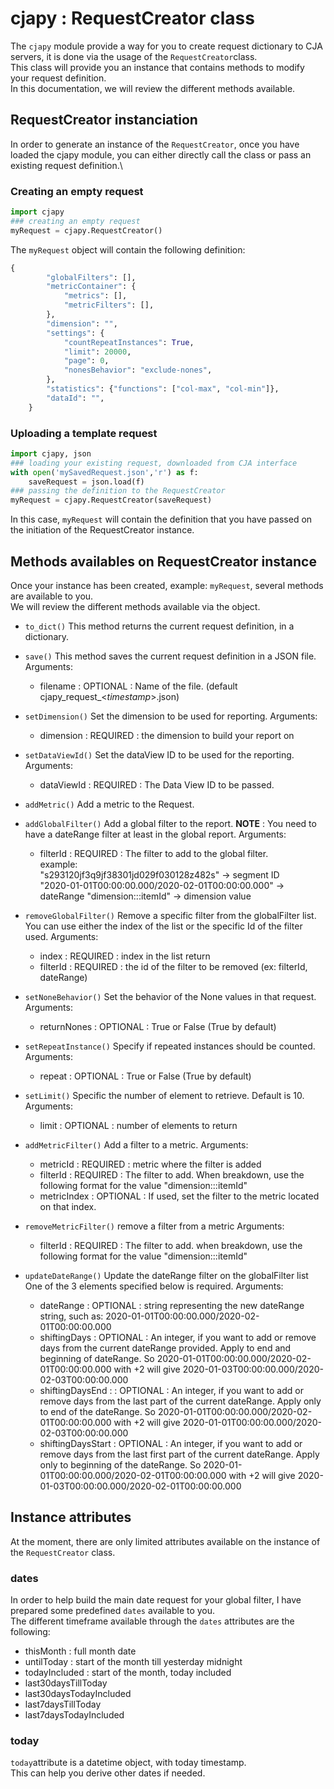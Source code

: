 # cjapy : RequestCreator class

The `cjapy` module provide a way for you to create request dictionary to CJA servers, it is done via the usage of the `RequestCreator`class.\
This class will provide you an instance that contains methods to modify your request definition.\
In this documentation, we will review the different methods available.

## RequestCreator instanciation

In order to generate an instance of the `RequestCreator`, once you have loaded the cjapy module, you can either directly call the class or pass an existing request definition.\

### Creating an empty request

```python
import cjapy
### creating an empty request 
myRequest = cjapy.RequestCreator()
```

The `myRequest` object will contain the following definition:

```python
{
        "globalFilters": [],
        "metricContainer": {
            "metrics": [],
            "metricFilters": [],
        },
        "dimension": "",
        "settings": {
            "countRepeatInstances": True,
            "limit": 20000,
            "page": 0,
            "nonesBehavior": "exclude-nones",
        },
        "statistics": {"functions": ["col-max", "col-min"]},
        "dataId": "",
    }
```

### Uploading a template request

```python
import cjapy, json
### loading your existing request, downloaded from CJA interface
with open('mySavedRequest.json','r') as f:
    saveRequest = json.load(f)
### passing the definition to the RequestCreator
myRequest = cjapy.RequestCreator(saveRequest)
```

In this case, `myRequest` will contain the definition that you have passed on the initiation of the RequestCreator instance.

## Methods availables on RequestCreator instance

Once your instance has been created, example: `myRequest`, several methods are available to you.\
We will review the different methods available via the object.

* `to_dict()`
  This method returns the current request definition, in a dictionary.

* `save()`
  This method saves the current request definition in a JSON file.
  Arguments:
  * filename : OPTIONAL : Name of the file. (default cjapy_request_<_timestamp_>.json)

* `setDimension()`
  Set the dimension to be used for reporting.
  Arguments:
  * dimension : REQUIRED : the dimension to build your report on

* `setDataViewId()`
  Set the dataView ID to be used for the reporting.
  Arguments:
  * dataViewId : REQUIRED : The Data View ID to be passed.

* `addMetric()`
  Add a metric to the Request.

* `addGlobalFilter()`
  Add a global filter to the report.
  **NOTE** : You need to have a dateRange filter at least in the global report.
  Arguments:
  * filterId : REQUIRED : The filter to add to the global filter.\
        example:\
        "s293120jf3q9jf38301jd029f030128z482s" -> segment ID\
        "2020-01-01T00:00:00.000/2020-02-01T00:00:00.000" -> dateRange
        "dimension:::itemId" -> dimension value

* `removeGlobalFilter()`
  Remove a specific filter from the globalFilter list.
  You can use either the index of the list or the specific Id of the filter used.
  Arguments:
  * index : REQUIRED : index in the list return
  * filterId : REQUIRED : the id of the filter to be removed (ex: filterId, dateRange)

* `setNoneBehavior()`
  Set the behavior of the None values in that request.
  Arguments:
  * returnNones : OPTIONAL : True or False (True by default)

* `setRepeatInstance()`
  Specify if repeated instances should be counted.
  Arguments:
  * repeat : OPTIONAL : True or False (True by default)

* `setLimit()`
  Specific the number of element to retrieve. Default is 10.
  Arguments:
  * limit : OPTIONAL : number of elements to return

* `addMetricFilter()`
  Add a filter to a metric.
  Arguments:
  * metricId : REQUIRED : metric where the filter is added
  * filterId : REQUIRED : The filter to add.
    When breakdown, use the following format for the value "dimension:::itemId"
  * metricIndex : OPTIONAL : If used, set the filter to the metric located on that index.

* `removeMetricFilter()`
  remove a filter from a metric
  Arguments:
  * filterId : REQUIRED : The filter to add.
        when breakdown, use the following format for the value "dimension:::itemId"

* `updateDateRange()`
  Update the dateRange filter on the globalFilter list
  One of the 3 elements specified below is required.
  Arguments:
  * dateRange : OPTIONAL : string representing the new dateRange string, such as: 2020-01-01T00:00:00.000/2020-02-01T00:00:00.000
  * shiftingDays : OPTIONAL : An integer, if you want to add or remove days from the current dateRange provided. Apply to end and beginning of dateRange.
      So 2020-01-01T00:00:00.000/2020-02-01T00:00:00.000 with +2 will give 2020-01-03T00:00:00.000/2020-02-03T00:00:00.000
  * shiftingDaysEnd : : OPTIONAL : An integer, if you want to add or remove days from the last part of the current dateRange. Apply only to end of the dateRange.
      So 2020-01-01T00:00:00.000/2020-02-01T00:00:00.000 with +2 will give 2020-01-01T00:00:00.000/2020-02-03T00:00:00.000
  * shiftingDaysStart : OPTIONAL : An integer, if you want to add or remove days from the last first part of the current dateRange. Apply only to beginning of the dateRange.
      So 2020-01-01T00:00:00.000/2020-02-01T00:00:00.000 with +2 will give 2020-01-03T00:00:00.000/2020-02-01T00:00:00.000

## Instance attributes

At the moment, there are only limited attributes available on the instance of the `RequestCreator` class.

### dates

In order to help build the main date request for your global filter, I have prepared some predefined `dates` available to you.\
The different timeframe available through the `dates` attributes are the following:

* thisMonth : full month date
* untilToday : start of the month till yesterday midnight
* todayIncluded : start of the month, today included
* last30daysTillToday
* last30daysTodayIncluded
* last7daysTillToday
* last7daysTodayIncluded

### today

`today`attribute is a datetime object, with today timestamp.\
This can help you derive other dates if needed.
